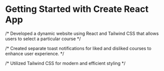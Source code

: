 # Getting Started with Create React App

/* Developed a dynamic website using React and Tailwind CSS that allows users to select a particular course */

/* Created separate toast notifications for liked and disliked courses to enhance user experience. */

/* Utilized Tailwind CSS for modern and efficient styling */

